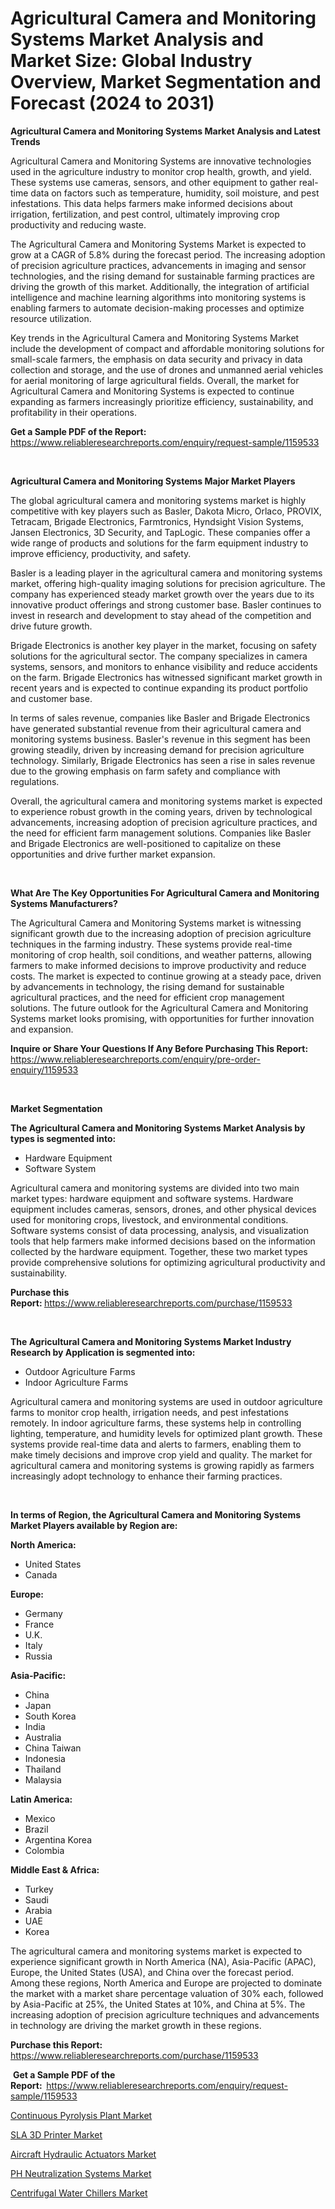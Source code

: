 <p><h1>Agricultural Camera and Monitoring Systems Market Analysis and Market Size: Global Industry Overview, Market Segmentation and Forecast (2024 to 2031)</h1></p><p><strong>Agricultural Camera and Monitoring Systems Market Analysis and Latest Trends</strong></p>
<p><p>Agricultural Camera and Monitoring Systems are innovative technologies used in the agriculture industry to monitor crop health, growth, and yield. These systems use cameras, sensors, and other equipment to gather real-time data on factors such as temperature, humidity, soil moisture, and pest infestations. This data helps farmers make informed decisions about irrigation, fertilization, and pest control, ultimately improving crop productivity and reducing waste.</p><p>The Agricultural Camera and Monitoring Systems Market is expected to grow at a CAGR of 5.8% during the forecast period. The increasing adoption of precision agriculture practices, advancements in imaging and sensor technologies, and the rising demand for sustainable farming practices are driving the growth of this market. Additionally, the integration of artificial intelligence and machine learning algorithms into monitoring systems is enabling farmers to automate decision-making processes and optimize resource utilization.</p><p>Key trends in the Agricultural Camera and Monitoring Systems Market include the development of compact and affordable monitoring solutions for small-scale farmers, the emphasis on data security and privacy in data collection and storage, and the use of drones and unmanned aerial vehicles for aerial monitoring of large agricultural fields. Overall, the market for Agricultural Camera and Monitoring Systems is expected to continue expanding as farmers increasingly prioritize efficiency, sustainability, and profitability in their operations.</p></p>
<p><strong>Get a Sample PDF of the Report:&nbsp;</strong> <a href="https://www.reliableresearchreports.com/enquiry/request-sample/1159533">https://www.reliableresearchreports.com/enquiry/request-sample/1159533</a></p>
<p>&nbsp;</p>
<p><strong>Agricultural Camera and Monitoring Systems Major Market Players</strong></p>
<p><p>The global agricultural camera and monitoring systems market is highly competitive with key players such as Basler, Dakota Micro, Orlaco, PROVIX, Tetracam, Brigade Electronics, Farmtronics, Hyndsight Vision Systems, Jansen Electronics, 3D Security, and TapLogic. These companies offer a wide range of products and solutions for the farm equipment industry to improve efficiency, productivity, and safety.</p><p>Basler is a leading player in the agricultural camera and monitoring systems market, offering high-quality imaging solutions for precision agriculture. The company has experienced steady market growth over the years due to its innovative product offerings and strong customer base. Basler continues to invest in research and development to stay ahead of the competition and drive future growth.</p><p>Brigade Electronics is another key player in the market, focusing on safety solutions for the agricultural sector. The company specializes in camera systems, sensors, and monitors to enhance visibility and reduce accidents on the farm. Brigade Electronics has witnessed significant market growth in recent years and is expected to continue expanding its product portfolio and customer base.</p><p>In terms of sales revenue, companies like Basler and Brigade Electronics have generated substantial revenue from their agricultural camera and monitoring systems business. Basler's revenue in this segment has been growing steadily, driven by increasing demand for precision agriculture technology. Similarly, Brigade Electronics has seen a rise in sales revenue due to the growing emphasis on farm safety and compliance with regulations.</p><p>Overall, the agricultural camera and monitoring systems market is expected to experience robust growth in the coming years, driven by technological advancements, increasing adoption of precision agriculture practices, and the need for efficient farm management solutions. Companies like Basler and Brigade Electronics are well-positioned to capitalize on these opportunities and drive further market expansion.</p></p>
<p>&nbsp;</p>
<p><strong>What Are The Key Opportunities For Agricultural Camera and Monitoring Systems Manufacturers?</strong></p>
<p><p>The Agricultural Camera and Monitoring Systems market is witnessing significant growth due to the increasing adoption of precision agriculture techniques in the farming industry. These systems provide real-time monitoring of crop health, soil conditions, and weather patterns, allowing farmers to make informed decisions to improve productivity and reduce costs. The market is expected to continue growing at a steady pace, driven by advancements in technology, the rising demand for sustainable agricultural practices, and the need for efficient crop management solutions. The future outlook for the Agricultural Camera and Monitoring Systems market looks promising, with opportunities for further innovation and expansion.</p></p>
<p><strong>Inquire or Share Your Questions If Any Before Purchasing This Report:</strong> <a href="https://www.reliableresearchreports.com/enquiry/pre-order-enquiry/1159533">https://www.reliableresearchreports.com/enquiry/pre-order-enquiry/1159533</a></p>
<p>&nbsp;</p>
<p><strong>Market Segmentation</strong></p>
<p><strong>The Agricultural Camera and Monitoring Systems Market Analysis by types is segmented into:</strong></p>
<p><ul><li>Hardware Equipment</li><li>Software System</li></ul></p>
<p><p>Agricultural camera and monitoring systems are divided into two main market types: hardware equipment and software systems. Hardware equipment includes cameras, sensors, drones, and other physical devices used for monitoring crops, livestock, and environmental conditions. Software systems consist of data processing, analysis, and visualization tools that help farmers make informed decisions based on the information collected by the hardware equipment. Together, these two market types provide comprehensive solutions for optimizing agricultural productivity and sustainability.</p></p>
<p><strong>Purchase this Report:&nbsp;</strong><a href="https://www.reliableresearchreports.com/purchase/1159533">https://www.reliableresearchreports.com/purchase/1159533</a></p>
<p>&nbsp;</p>
<p><strong>The Agricultural Camera and Monitoring Systems Market Industry Research by Application is segmented into:</strong></p>
<p><ul><li>Outdoor Agriculture Farms</li><li>Indoor Agriculture Farms</li></ul></p>
<p><p>Agricultural camera and monitoring systems are used in outdoor agriculture farms to monitor crop health, irrigation needs, and pest infestations remotely. In indoor agriculture farms, these systems help in controlling lighting, temperature, and humidity levels for optimized plant growth. These systems provide real-time data and alerts to farmers, enabling them to make timely decisions and improve crop yield and quality. The market for agricultural camera and monitoring systems is growing rapidly as farmers increasingly adopt technology to enhance their farming practices.</p></p>
<p>&nbsp;</p>
<p><strong>In terms of Region, the Agricultural Camera and Monitoring Systems Market Players available by Region are:</strong></p>
<p>
    <p> <strong> North America: </strong>
        <ul>
            <li>United States</li>
            <li>Canada</li>
        </ul>
        </p> 
    <p> <strong> Europe: </strong>
        <ul>
            <li>Germany</li>
            <li>France</li>
            <li>U.K.</li>
            <li>Italy</li>
            <li>Russia</li>
        </ul>
        </p> 
    <p> <strong> Asia-Pacific: </strong>
        <ul>
            <li>China</li>
            <li>Japan</li>
            <li>South Korea</li>
            <li>India</li>
            <li>Australia</li>
            <li>China Taiwan</li>
            <li>Indonesia</li>
            <li>Thailand</li>
            <li>Malaysia</li>
        </ul>
        </p> 
    <p> <strong> Latin America: </strong>
        <ul>
            <li>Mexico</li>
            <li>Brazil</li>
            <li>Argentina Korea</li>
            <li>Colombia</li>
        </ul>
        </p> 
    <p> <strong> Middle East & Africa: </strong>
        <ul>
            <li>Turkey</li>
            <li>Saudi</li>
            <li>Arabia</li>
            <li>UAE</li>
            <li>Korea</li>
        </ul>
    </p>
    </p>
<p><p>The agricultural camera and monitoring systems market is expected to experience significant growth in North America (NA), Asia-Pacific (APAC), Europe, the United States (USA), and China over the forecast period. Among these regions, North America and Europe are projected to dominate the market with a market share percentage valuation of 30% each, followed by Asia-Pacific at 25%, the United States at 10%, and China at 5%. The increasing adoption of precision agriculture techniques and advancements in technology are driving the market growth in these regions.</p></p>
<p><strong>Purchase this Report: </strong><a href="https://www.reliableresearchreports.com/purchase/1159533">https://www.reliableresearchreports.com/purchase/1159533</a></p>
<p>&nbsp;<strong>Get a Sample PDF of the Report:&nbsp;&nbsp;</strong><a href="https://www.reliableresearchreports.com/enquiry/request-sample/1159533">https://www.reliableresearchreports.com/enquiry/request-sample/1159533</a></p>
<p><strong></strong></p>
<p><p><a href="https://medium.com/p/7f0a239815fc/edit">Continuous Pyrolysis Plant Market</a></p><p><a href="https://medium.com/p/6cc5261cde66/edit">SLA 3D Printer Market</a></p><p><a href="https://medium.com/p/ea8e18d2032c/edit">Aircraft Hydraulic Actuators Market</a></p><p><a href="https://medium.com/p/d414133f2276/edit">PH Neutralization Systems Market</a></p><p><a href="https://medium.com/p/758b7307d976/edit">Centrifugal Water Chillers Market</a></p></p>